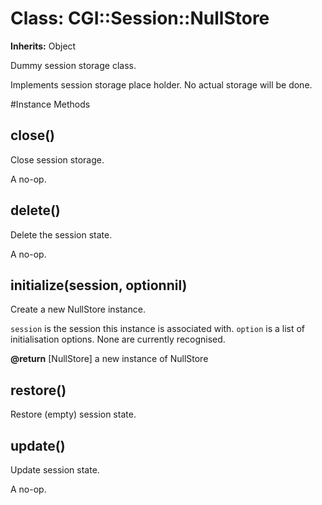 # Class: CGI::Session::NullStore
**Inherits:** Object
    

Dummy session storage class.

Implements session storage place holder.  No actual storage will be done.



#Instance Methods
## close() [](#method-i-close)
Close session storage.

A no-op.

## delete() [](#method-i-delete)
Delete the session state.

A no-op.

## initialize(session, optionnil) [](#method-i-initialize)
Create a new NullStore instance.

`session` is the session this instance is associated with. `option` is a list
of initialisation options.  None are currently recognised.

**@return** [NullStore] a new instance of NullStore

## restore() [](#method-i-restore)
Restore (empty) session state.

## update() [](#method-i-update)
Update session state.

A no-op.

